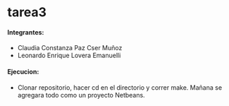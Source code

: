 # tarea3

#### Integrantes:

- Claudia Constanza Paz Cser Muñoz
- Leonardo Enrique Lovera Emanuelli

#### Ejecucion:

- Clonar repositorio, hacer cd en el directorio y correr make. Mañana se agregara todo como un proyecto Netbeans.
